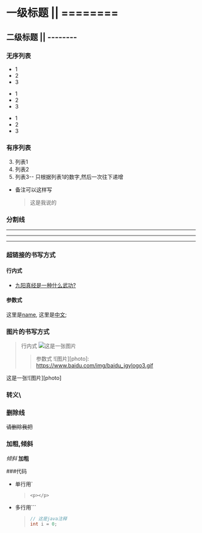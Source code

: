 #  一级标题 || ========
## 二级标题 || --------

### 无序列表
* 1
* 2
* 3
+ 1
+ 2
+ 3
- 1
- 2
- 3

### 有序列表
3. 列表1
9. 列表2
1. 列表3-- 只根据列表1的数字,然后一次往下递增

* 备注可以这样写
    > 这是我说的
    
### 分割线

***  
---
___

### 超链接的书写方式
#### 行内式
* [九阳真经是一种什么武功?](http://www.baidu.com "百度")
#### 参数式
[name]: http://www.baidu.com
[中文]: http://www.google.com
这里是[name], 这里是[中文];

### 图片的书写方式
> 行内式
![这是一张图片](https://www.baidu.com/img/baidu_jgylogo3.gif)
>> 参数式
![图片][photo]: https://www.baidu.com/img/baidu_jgylogo3.gif

这是一张![图片][photo]

### 转义\\

### 删除线
~~请删除我把~~

### 加粗,倾斜
*倾斜*
**加粗**

###代码
* 单行用\`
    > `<p></p>`
* 多行用\`\`\`
    > ```java
    > // 这是java注释
    > int i = 0;










